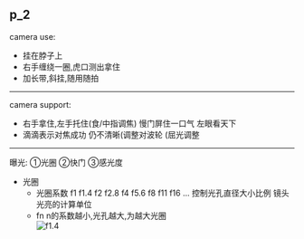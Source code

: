 p_2
----------
camera use:
* 挂在脖子上
* 右手缠绕一圈,虎口测出拿住
* 加长带,斜挂,随用随拍
--------------
camera support:
* 右手拿住,左手托住(食/中指调焦)            慢门屏住一口气    左眼看天下
* 滴滴表示对焦成功                         仍不清晰(调整对波轮  (屈光调整
-------------
曝光:    ①光圈   ②快门   ③感光度
* 光圈
  * 光圈系数 f1 f1.4 f2 f2.8 f4 f5.6 f8 f11 f16 ...         控制光孔直径大小比例  镜头光亮的计算单位
  * fn n的系数越小,光孔越大,为越大光圈  
![f1.4](https://github.com/Albatronhenry/UploadFile/blob/master/pic/f1.4.png)
  


